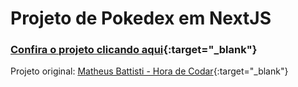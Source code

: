 # Projeto de Pokedex em NextJS

### [Confira o projeto clicando aqui](https://next-js-projeto-poke-next.vercel.app/){:target="_blank"}

Projeto original: [Matheus Battisti - Hora de Codar](https://www.youtube.com/playlist?list=PLnDvRpP8BnezfJcfiClWskFOLODeqI_Ft){:target="_blank"}
